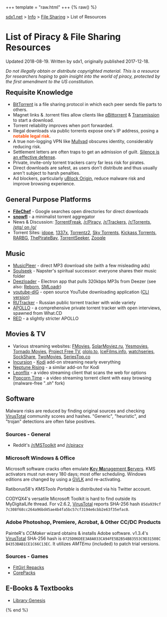 +++
template = "raw.html"
+++
{% raw() %}
<!DOCTYPE html>
<title>List of Piracy & File Sharing Resources - sdx1.net</title>
<link href="/archive/sdx1/style.css" rel="stylesheet">
<script type="text/javascript" src="/archive/sdx1/lightswitch.js"></script>
<meta name="viewport" content="width=device-width, initial-scale=1">
<meta name="theme-color" content="#000">
<nav>
	<a href="/">sdx1.net</a> > <a href="/">Info</a> > <a href="/">File Sharing</a> > <a>List of Resources</a>
</nav>
<div class="content">
	<h1>List of Piracy & File Sharing Resources</h1>
	<p class="meta">Updated 2018-08-19. Written by sdx1, originally published 2017-12-18.</p>
	<p><em>Do not illegally obtain or distribute copyrighted material. This is a resource for researchers hoping to gain insight into the world of piracy, protected by the first amendment to the US constitution.</em></p>
	<h2 style="margin-top: 0">Requisite Knowledge</h2>
	<ul>
		<li><a href="https://en.wikipedia.org/wiki/BitTorrent">BitTorrent</a> is a file sharing protocol in which each peer sends file parts to others.</li>
		<li>Magnet links & .torrent files allow clients like <a href="https://www.qbittorrent.org/">qBittorrent</a> & <a href="https://transmissionbt.com/">Transmission</a> to start a download.</li>
		<li>Torrent reliability improves when port forwarded.</li>
		<li>Illegal downloads via public torrents expose one's IP address, posing a <strong style="color: #ff4a00">notable legal risk</strong>.</li>
		<li>A true non-logging VPN like <a href="https://mullvad.net/">Mullvad</a> obscures identity, considerably reducing risk.</li>
		<li>Settlement letters are often traps to get an admission of guilt. <a href="https://nctritech.wordpress.com/2017/10/08/archive-of-copyright-infringement-notice-com-text/">Silence is an effective defense</a>.</li>
		<li>Private, invite-only torrent trackers carry far less risk for pirates.</li>
		<li>Direct downloads are safest, as users don't distribute and thus usually aren't subject to harsh penalties.</li>
		<li>Ad blockers, particularly <a href="https://github.com/gorhill/uBlock#installation">uBlock Origin</a>, reduce malware risk and improve browsing experience.</li>
	</ul>
	<h2>General Purpose Platforms</h2>
	<ul>
		<li><strong><a href="http://filechef.com">FileChef</a></strong> - Google searches open directories for direct downloads</li>
		<li><strong><a href="https://snowfl.com">snowfl</a></strong> - a minimalist torrent aggregator</li>
		<li>News & Discussion: <a href="https://torrentfreak.com">TorrentFreak</a>, <a href="https://reddit.com/r/piracy">/r/Piracy</a>, <a href="https://reddit.com/r/trackers">/r/Trackers</a>, <a href="https://reddit.com/r/torrents">/r/Torrents</a>, <a href="https://boards.4chan.org/g/ptg">/ptg/ on /g/</a></li>
		<li>Torrent Sites: <a href="https://idope.se">idope</a>, <a href="http://1337x.to">1337x</a>, <a href="https://torrentz2.eu/">Torrentz2</a>, <a href="https://skytorrents.in">Sky Torrents</a>, <a href="https://katcr.co/new/">Kickass Torrents</a>, <a href="http://rarbg.to">RARBG</a>, <a href="http://thepiratebay.org">ThePirateBay</a>, <a href="https://torrentseeker.com/">TorrentSeeker</a>, <a href="https://zooqle.com/">Zooqle</a></li>
	</ul>
	<h2>Music</h2>
	<ul>
		<li><a href="http://musicpleer.audio">MusicPleer</a> - direct MP3 download site (with a few misleading ads)</li>
		<li><a href="http://www.slsknet.org/news/node/1">Soulseek</a> - Napster's spiritual successor: everyone shares their music folder</li>
		<li><a href="https://www.reddit.com/search?q=deezloader+2.3.1&sort=top&restrict_sr=&t=all">Deezloader</a> - Electron app that pulls 320kbps MP3s from Deezer (see also: <a href="https://www.reddit.com/search?q=deezloader+reborn&sort=relevance&t=all">Reborn</a>, <a href="https://git.teknik.io/SMLoadrDev/SMLoadr">SMLoadr</a>)</li>
		<li><a href="https://github.com/MrS0m30n3/youtube-dl-gui#readme">youtube-dlG</a> - open source YouTube downloading application (<a href="https://rg3.github.io/youtube-dl/">CLI version</a>)</li>
		<li><a href="http://rutracker.org">RUTracker</a> - Russian public torrent tracker with wide variety</li>
		<li><a href="https://interview.apollo.rip">APOLLO</a> - a comprehensive private torrent tracker with open interviews, spawned from What.CD</li>
		<li><a href="https://interviewfor.red/en/index.html">RED</a> - a slightly stricter APOLLO</li>
	</ul>
	<h2>Movies & TV</h2>
	<ul>
        <li>Various streaming websites: <a href="http://fmovies.se">FMovies</a>, <a href="http://solarmoviez.ru">SolarMoviez.ru</a>, <a href="http://yesmovies.to">Yesmovies</a>, <a href="http://tornadomovies.to">Tornado Movies</a>, <a href="http://project-free-tv.ag">Project Free TV</a>, <a href="http://ololo.to">ololo.to</a>, <a href="http://www.icefilms.info/">IceFilms.info</a>, <a href="http://swatchseries.to">watchseries</a>, <a href="http://sockshare.net">SockShare</a>, <a href="https://www.two-movies.name/">TwoMovies</a>, <a href="https://seriestop.co/">SeriesTop.co</a></li>
		<li><a href="http://www.wirelesshack.org/how-to-install-incursion-kodi-addon.html">Incursion</a> - <a href="https://kodi.tv/">Kodi</a> add-on streaming nearly everything</li>
		<li><a href="https://www.reddit.com/r/Addons4Kodi/comments/7uellf/requests_recommendations_basics_february_2018/dtjpf1i/">Neptune Rising</a> - a similar add-on for Kodi</li>
        <li><a href="https://leonflix.net/">Leonflix</a> - a video streaming client that scans the web for options</li>
		<li><a href="https://popcorntime.sh/">Popcorn Time</a> - a video streaming torrent client with easy browsing (malware-free "<em>.sh</em>" fork)</li>
	</ul>
	<h2>Software</h2>
	<p>Malware risks are reduced by finding original sources and checking <a href="https://virustotal.com">VirusTotal</a> community scores and hashes. "Generic", "heuristic", and "trojan" detections are often false positives.</p>
	<h3>Sources - General</h3>
	<ul>
		<li>Reddit's <a href="http://reddit.com/r/mstoolkit">/r/MSToolkit</a> and <a href="http://reddit.com/r/piracy">/r/piracy</a></li>
	</ul>
	<h3>Microsoft Windows & Office</h3>
	<p>Microsoft software cracks often emulate <a href="https://en.wikipedia.org/wiki/Volume_license_key#MAK_and_KMS"><b>K</b>ey <b>M</b>anagement <b>S</b>ervers</a>. KMS activators must run every 180 days; most offer scheduling. Windows editions are changed by using a <a href="https://technet.microsoft.com/en-us/library/jj612867(v=ws.11).aspx#Anchor_1">GVLK</a> and re-activating.</p>
	<p>Ratiborus58's <em>KMSTools Portable</em> is distributed via his Twitter account.</p>
	<p>CODYQX4's versatile Microsoft Toolkit is hard to find outside its MyDigitalLife thread. For v2.6.2, <a href="https://virustotal.com">VirusTotal</a> reports SHA-256 hash <code style="word-break: break-all">85da939cf7c308f68cc264a96bd45ae4b4fa5bc57cf3194e6cbb2e63f35efac0</code>.</p>
	<h3>Adobe Photoshop, Premiere, Acrobat, & Other CC/DC Products</h3>
	<p>PainteR's <em>CCMaker</em> wizard obtains & installs Adobe software. v1.3.4's <a href="https://virustotal.com">VirusTotal</a> SHA-256 hash is <code style="word-break: break-all">0725D06DEE3A8A033CA94FE5B2B54B83553C9D31508CB4353BAB1CE1C66C13EC</code>. It utilizes <em>AMTEmu</em> (included) to patch trial versions.</p>
	<h3>Sources - Games</h3>
	<ul>
		<li><a href="http://fitgirl-repacks.site/">FitGirl Repacks</a></li>
		<li><a href="https://corepacks.com/">CorePacks</a></li>
	</ul>
	<h2>E-Books & Textbooks</h2>
	<ul>
		<li><a href="http://libgen.io/">Library Genesis</a></li>
	</ul>
</div>
{% end %}
